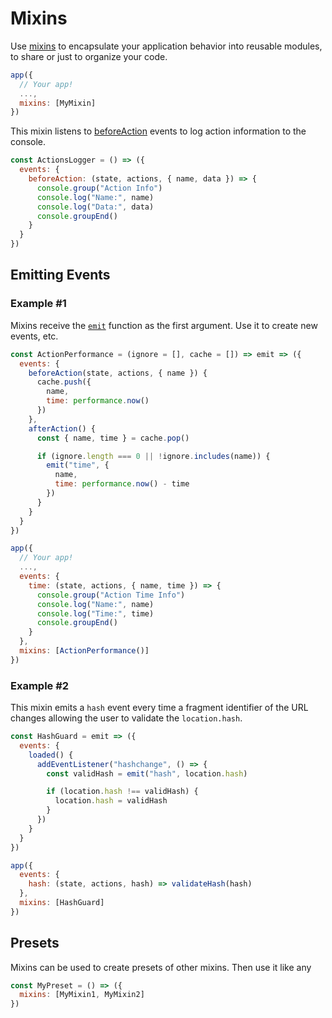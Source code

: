# Mixins

Use [mixins](/docs/api.md#mixins) to encapsulate your application behavior into reusable modules, to share or just to organize your code.

```jsx
app({
  // Your app!
  ...,
  mixins: [MyMixin]
})
```

This mixin listens to [beforeAction](/docs/events.md#beforeAction) events to log action information to the console.

```jsx
const ActionsLogger = () => ({
  events: {
    beforeAction: (state, actions, { name, data }) => {
      console.group("Action Info")
      console.log("Name:", name)
      console.log("Data:", data)
      console.groupEnd()
    }
  }
})
```

## Emitting Events

### Example #1

Mixins receive the [`emit`](/docs/api.md#emit) function as the first argument. Use it to create new events, etc.

```jsx
const ActionPerformance = (ignore = [], cache = []) => emit => ({
  events: {
    beforeAction(state, actions, { name }) {
      cache.push({
        name,
        time: performance.now()
      })
    },
    afterAction() {
      const { name, time } = cache.pop()

      if (ignore.length === 0 || !ignore.includes(name)) {
        emit("time", {
          name,
          time: performance.now() - time
        })
      }
    }
  }
})
```

```jsx
app({
  // Your app!
  ...,
  events: {
    time: (state, actions, { name, time }) => {
      console.group("Action Time Info")
      console.log("Name:", name)
      console.log("Time:", time)
      console.groupEnd()
    }
  },
  mixins: [ActionPerformance()]
})
```

### Example #2

This mixin emits a `hash` event every time a fragment identifier of the URL changes allowing the user to validate the `location.hash`.

```jsx
const HashGuard = emit => ({
  events: {
    loaded() {
      addEventListener("hashchange", () => {
        const validHash = emit("hash", location.hash)

        if (location.hash !== validHash) {
          location.hash = validHash
        }
      })
    }
  }
})
```

```jsx
app({
  events: {
    hash: (state, actions, hash) => validateHash(hash)
  },
  mixins: [HashGuard]
})
```

## Presets

Mixins can be used to create presets of other mixins. Then use it like any

```jsx
const MyPreset = () => ({
  mixins: [MyMixin1, MyMixin2]
})
```

